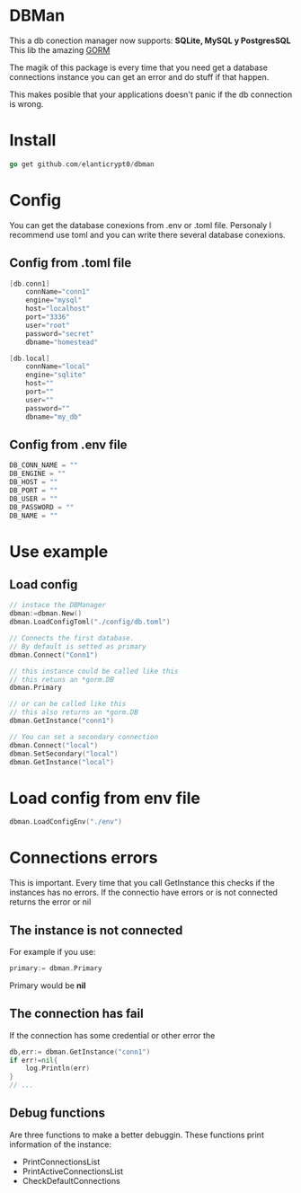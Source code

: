 # DBMan

This a db conection manager now supports: **SQLite, MySQL y PostgresSQL**
This lib the amazing [GORM](https://gorm.io/)

The magik of this package is every time that you need get a database connections instance you can get an error and do stuff if that happen.

This makes posible that your applications doesn't panic if the db connection is wrong.

# Install

```go
go get github.com/elanticrypt0/dbman
```

# Config

You can get the database conexions from .env or .toml file. Personaly I recommend use toml and you can write there several database conexions.

## Config from .toml file

```go
[db.conn1]
    connName="conn1"
    engine="mysql"
    host="localhost"
    port="3336"
    user="root"
    password="secret"
    dbname="homestead"

[db.local]
    connName="local"
    engine="sqlite"
    host=""
    port=""
    user=""
    password=""
    dbname="my_db"
```

## Config from .env file

```go
DB_CONN_NAME = ""
DB_ENGINE = ""
DB_HOST = ""
DB_PORT = ""
DB_USER = ""
DB_PASSWORD = ""
DB_NAME = ""
```

# Use example

## Load config

```go
// instace the DBManager
dbman:=dbman.New()
dbman.LoadConfigToml("./config/db.toml")

// Connects the first database.
// By default is setted as primary
dbman.Connect("Conn1")

// this instance could be called like this
// this retuns an *gorm.DB
dbman.Primary

// or can be called like this
// this also returns an *gorm.DB
dbman.GetInstance("conn1")

// You can set a secondary connection
dbman.Connect("local")
dbman.SetSecondary("local")
dbman.GetInstance("local")

```

# Load config from env file

```go
dbman.LoadConfigEnv("./env")
```

# Connections errors

This is important. Every time that you call GetInstance this checks if the instances has no errors. If the connectio have errors or is not connected returns the error or nil

## The instance is not connected

For example if you use:

```go
primary:= dbman.Primary
```

Primary would be **nil**

## The connection has fail

If the connection has some credential or other error the

```go
db,err:= dbman.GetInstance("conn1")
if err!=nil{
    log.Println(err)
}
// ...
```

## Debug functions

Are three functions to make a better debuggin. These functions print information of the instance:

- PrintConnectionsList
- PrintActiveConnectionsList
- CheckDefaultConnections
